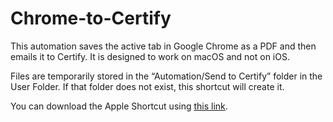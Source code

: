 # Chrome-to-Certify

This automation saves the active tab in Google Chrome as a PDF and then emails it to Certify. It is designed to work on macOS and not on iOS.

Files are temporarily stored in the “Automation/Send to Certify” folder in the User Folder. If that folder does not exist, this shortcut will create it. 

You can download the Apple Shortcut using [this link](https://www.icloud.com/shortcuts/8bf36e4527fd4f2b8e71e46048279242).
